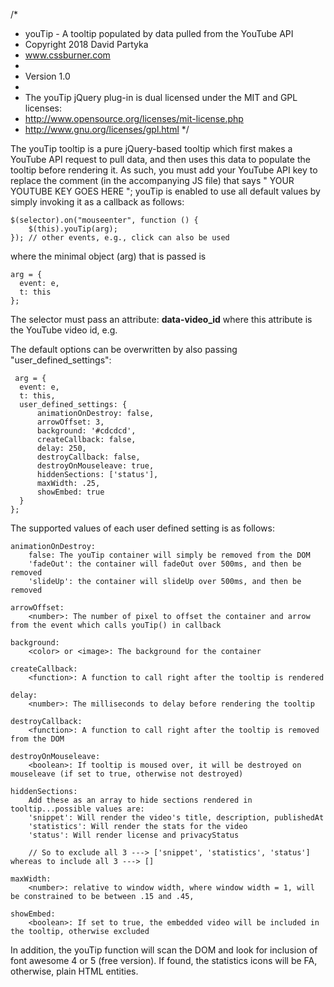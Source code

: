 /*
 * youTip - A tooltip populated by data pulled from the YouTube API
 * Copyright 2018 David Partyka
 * www.cssburner.com
 *
 * Version 1.0
 *
 * The youTip jQuery plug-in is dual licensed under the MIT and GPL licenses:
 *   http://www.opensource.org/licenses/mit-license.php
 *   http://www.gnu.org/licenses/gpl.html
 */
 
   The youTip tooltip is a pure jQuery-based tooltip which first makes a YouTube API request to pull data, and then uses this data to populate the tooltip before rendering it. As such, you must add your YouTube API key to replace the comment (in the accompanying JS file) that says " YOUR YOUTUBE KEY GOES HERE "; youTip is enabled to use all default values by simply invoking it as a callback as follows:
    
    $(selector).on("mouseenter", function () {
        $(this).youTip(arg);
    }); // other events, e.g., click can also be used
    
where the minimal object (arg) that is passed is 
    
    arg = {
      event: e,
      t: this
    };
 
The selector must pass an attribute: **data-video_id**
where this attribute is the YouTube video id, e.g. <div data-video_id="fd54h_88gGi"></div>
 
The default options can be overwritten by also passing "user_defined_settings":

     arg = {
      event: e,
      t: this,
      user_defined_settings: {
          animationOnDestroy: false,
          arrowOffset: 3,
          background: '#cdcdcd',
          createCallback: false,
          delay: 250,
          destroyCallback: false,
          destroyOnMouseleave: true,
          hiddenSections: ['status'],
          maxWidth: .25,
          showEmbed: true
      }
    };
   
    
The supported values of each user defined setting is as follows:

    animationOnDestroy:
        false: The youTip container will simply be removed from the DOM
        'fadeOut': the container will fadeOut over 500ms, and then be removed
        'slideUp': the container will slideUp over 500ms, and then be removed

    arrowOffset:
        <number>: The number of pixel to offset the container and arrow from the event which calls youTip() in callback
  
    background:
        <color> or <image>: The background for the container
  
    createCallback:
        <function>: A function to call right after the tooltip is rendered
  
    delay:
        <number>: The milliseconds to delay before rendering the tooltip

    destroyCallback:
        <function>: A function to call right after the tooltip is removed from the DOM

    destroyOnMouseleave:
        <boolean>: If tooltip is moused over, it will be destroyed on mouseleave (if set to true, otherwise not destroyed)

    hiddenSections:
        Add these as an array to hide sections rendered in tooltip...possible values are:
        'snippet': Will render the video's title, description, publishedAt
        'statistics': Will render the stats for the video
        'status': Will render license and privacyStatus
    
        // So to exclude all 3 ---> ['snippet', 'statistics', 'status'] whereas to include all 3 ---> []

    maxWidth:
        <number>: relative to window width, where window width = 1, will be constrained to be between .15 and .45,

    showEmbed:
        <boolean>: If set to true, the embedded video will be included in the tooltip, otherwise excluded
  
  
In addition, the youTip function will scan the DOM and look for inclusion of font awesome 4 or 5 (free version). If found, the statistics icons will be FA, otherwise, plain HTML entities.

